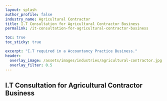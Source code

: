 ```yaml
---
layout: splash 
author_profile: false 
industry_name: Agricultural Contractor
title: I.T Consultation for Agricultural Contractor Business
permalink: /it-consultation-for-agricultural-contractor-business

toc: true
toc_sticky: true

excerpt: "I.T required in a Accountancy Practice Business."
header:
  overlay_image: /assets/images/industries/agricultural-contractor.jpg
  overlay_filter: 0.5 
---
```


## I.T Consultation for Agricultural Contractor Business